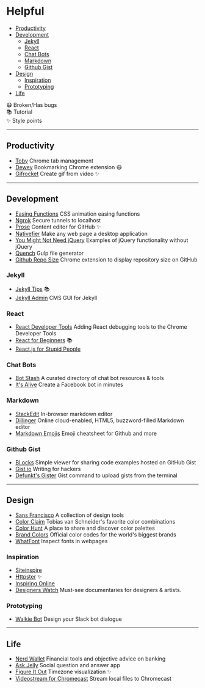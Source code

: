 Helpful
======
- [Productivity](#productivity)
- [Development](#development)
  - [Jekyll](#jekyll)
  - [React](#react)
  - [Chat Bots](#chat-bots)
  - [Markdown](#markdown)
  - [Github Gist](#github-gist)
- [Design](#design)
  - [Inspiration](#inspiration)
  - [Prototyping](#prototyping)
- [Life](#life)

:mask:  Broken/Has bugs  
:books: Tutorial  
:sparkles: Style points

----------

<!-- PRODUCTIVITY -->
## Productivity
- [Toby](https://gettoby.com/) Chrome tab management
- [Dewey](http://deweyapp.io) Bookmarking Chrome extension :mask:
- [Gifrocket](http://gifrocket.com/) Create gif from video :sparkles:

----------

<!-- DEVELOPMENT -->
## Development
- [Easing Functions](http://easings.net/) CSS animation easing functions
- [Ngrok](https://ngrok.com/) Secure tunnels to localhost
- [Prose](http://prose.io/) Content editor for GitHub :sparkles:
- [Nativefier](https://github.com/jiahaog/nativefier) Make any web page a desktop application
- [You Might Not Need jQuery](http://youmightnotneedjquery.com/) Examples of jQuery functionality without jQuery
- [Quench](http://quenchjs.com/) Gulp file generator
- [Github Repo Size](https://github.com/harshjv/github-repo-size) Chrome extension to display repository size on GitHub

### Jekyll
- [Jekyll Tips](http://jekyll.tips/) :books:
- [Jekyll Admin](https://github.com/jekyll/jekyll-admin) CMS GUI for Jekyll

### React
- [React Developer Tools](https://chrome.google.com/webstore/detail/react-developer-tools/fmkadmapgofadopljbjfkapdkoienihi) Adding React debugging tools to the Chrome Developer Tools
- [React for Beginners](https://reactforbeginners.com/) :books:
- [React.js for Stupid People](http://blog.andrewray.me/reactjs-for-stupid-people/)

### Chat Bots
- [Bot Stash](http://botsfloor.com) A curated directory of chat bot resources &amp; tools
- [It's Alive](https://itsalive.io/) Create a Facebook bot in minutes

### Markdown
- [StackEdit](https://stackedit.io) In-browser markdown editor
- [Dillinger](http://dillinger.io/) Online cloud-enabled, HTML5, buzzword-filled Markdown editor
- [Markdown Emojis](http://www.webpagefx.com/tools/emoji-cheat-sheet/) Emoji cheatsheet for Github and more

### Github Gist
- [Bl.ocks](http://bl.ocks.org) Simple viewer for sharing code examples hosted on GitHub Gist
- [Gist.io](http://gist.io) Writing for hackers
- [Defunkt's Gister](http://defunkt.io/gist/) Gist command to upload gists from the terminal

----------

<!-- DESIGN -->
## Design
- [Sans Francisco](http://sansfrancis.co/) A collection of design tools
- [Color Claim](http://www.vanschneider.com/colors/) Tobias van Schneider's favorite color combinations
- [Color Hunt](http://colorhunt.co/) A place to share and discover color palettes
- [Brand Colors](https://brandcolors.net/) Official color codes for the world's biggest brands
- [WhatFont](http://www.chengyinliu.com/whatfont.html) Inspect fonts in webpages

### Inspiration
- [Siteinspire](http://siteinspire.com)
- [Httpster](http://httpster.net) :sparkles:
- [Inspiring Online](http://inspiring.online/)
- [Designers Watch](http://designers.watch/) Must-see documentaries for designers &amp; artists.

### Prototyping
- [Walkie Bot](https://walkiebot.co/) Design your Slack bot dialogue

----------

<!-- LIFE -->
## Life
- [Nerd Wallet](https://nerdwallet.com) Financial tools and objective advice on banking
- [Ask Jelly](https://askjelly.com) Social question and answer app
- [Figure It Out](http://fioapp.co/) Timezone visualization :sparkles:
- [Videostream for Chromecast](http://getvideostream.com) Stream local files to Chromecast
